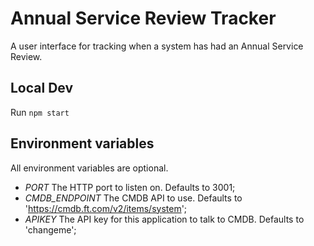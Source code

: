 # Annual Service Review Tracker

A user interface for tracking when a system has had an Annual Service Review.

## Local Dev
Run `npm start`

## Environment variables
All environment variables are optional.

- _PORT_ The HTTP port to listen on.  Defaults to 3001;
- _CMDB_ENDPOINT_ The CMDB API to use.  Defaults to 'https://cmdb.ft.com/v2/items/system';
- _APIKEY_ The API key for this application to talk to CMDB.  Defaults to 'changeme';
